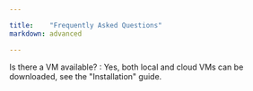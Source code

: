 ```yaml
---

title:    "Frequently Asked Questions"
markdown: advanced

---
```


Is there a VM available?
: Yes, both local and cloud VMs can be downloaded, see the "Installation" guide.

